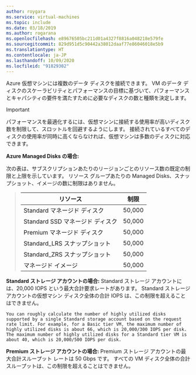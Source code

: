 ```yaml
---
author: roygara
ms.service: virtual-machines
ms.topic: include
ms.date: 03/18/2019
ms.author: rogarana
ms.openlocfilehash: e89676505bc211d01a4327f8816a048218e579fe
ms.sourcegitcommit: 829d951d5c90442a38012daaf77e86046018e5b9
ms.translationtype: HT
ms.contentlocale: ja-JP
ms.lasthandoff: 10/09/2020
ms.locfileid: "91829302"
---
```

Azure 仮想マシンには複数のデータ ディスクを接続できます。 VM のデータ ディスクのスケーラビリティとパフォーマンスの目標に基づいて、パフォーマンスとキャパシティの要件を満たすために必要なディスクの数と種類を決定します。

> [!IMPORTANT]
> パフォーマンスを最適化するには、仮想マシンに接続する使用率が高いディスク数を制限して、スロットルを回避するようにします。 接続されているすべてのディスクの使用率が同時に高くならなければ、仮想マシンは多数のディスクに対応できます。

**Azure Managed Disks の場合:**

次の表は、サブスクリプションあたりのリージョンごとのリソース数の既定の制限と上限を示しています。 リソース グループあたりの Managed Disks、スナップショット、イメージの数に制限はありません。  

> | リソース | 制限 |
> | --- | --- |
> | Standard マネージド ディスク | 50,000 |
> | Standard SSD マネージド ディスク | 50,000 |
> | Premium マネージド ディスク | 50,000 |
> | Standard_LRS スナップショット | 50,000 |
> | Standard_ZRS スナップショット | 50,000 |
> | マネージド イメージ | 50,000 |

**Standard ストレージ アカウントの場合:** Standard ストレージ アカウントには、20,000 IOPS という最大合計要求レートがあります。 Standard ストレージ アカウントの仮想マシン ディスク全体の合計 IOPS は、この制限を超えることはできません。
  
    You can roughly calculate the number of highly utilized disks supported by a single Standard storage account based on the request rate limit. For example, for a Basic tier VM, the maximum number of highly utilized disks is about 66, which is 20,000/300 IOPS per disk. The maximum number of highly utilized disks for a Standard tier VM is about 40, which is 20,000/500 IOPS per disk. 

**Premium ストレージ アカウントの場合:** Premium ストレージ アカウントの最大合計スループット レートは 50 Gbps です。 すべての VM ディスク全体の合計スループットは、この制限を超えることはできません。

